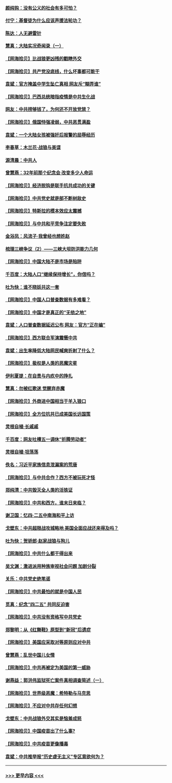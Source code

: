 #### [颜纯钩：没有公义的社会有多可怕？](../pages/nsc993/n12947626.md?t=05141002) 
#### [付宁：基督徒为什么应该声援法轮功？](../pages/nsc993/n12947233.md?t=05141002) 
#### [陈达：人无避雷针](../pages/nsc993/n12947098.md?t=05141002) 
#### [慧真：大陆实况奇闻录（一）](../pages/nsc993/n12945811.md?t=05141002) 
#### [【网海拾贝】比战狼更凶残的戳瞎外交](../pages/nsc993/n12945717.md?t=05141002) 
#### [【网海拾贝】共产党没底线，什么坏事都可能干](../pages/nsc993/n12942090.md?t=05141002) 
#### [袁斌：官方掩盖中学生坠亡真相 网友斥“糊弄谁”](../pages/nsc993/n12942029.md?t=05141002) 
#### [【网海拾贝】巴西总统暗指疫情是中共生化战](../pages/nsc993/n12938999.md?t=05141002) 
#### [网友：中共捞够钱了，为何还不开放党禁？](../pages/nsc993/n12938952.md?t=05141002) 
#### [【网海拾贝】俄国恃强凌弱，中共恶贯满盈](../pages/nsc993/n12936626.md?t=05141002) 
#### [袁斌：一个大陆女孩被强奸后报警的屈辱经历](../pages/nsc993/n12936547.md?t=05141002) 
#### [李春草：木兰花·战狼与美谍](../pages/nsc993/n12935995.md?t=05141002) 
#### [源清晨：中共人](../pages/nsc993/n12935589.md?t=05141002) 
#### [曾慧燕：32年前那个纪念会 改变多少人命运](../pages/nsc993/n12934233.md?t=05141002) 
#### [【网海拾贝】经济脱钩是联手抗共成功的关键](../pages/nsc993/n12934176.md?t=05141002) 
#### [【网海拾贝】中共党史就是部不断树敌史](../pages/nsc993/n12932844.md?t=05141002) 
#### [【网海拾贝】特斯拉的模本效应太震撼](../pages/nsc993/n12925626.md?t=05141002) 
#### [【网海拾贝】与中共和平竞争注定要失败](../pages/nsc993/n12923326.md?t=05141002) 
#### [金浴凤：风流子‧我曾经也想姓赵](../pages/nsc993/n12920911.md?t=05141002) 
#### [梳理三峡争议（2）——三峡大坝防洪能力几何](../pages/nsc993/n12920173.md?t=05141002) 
#### [【网海拾贝】中国大陆不是市场是陷阱](../pages/nsc993/n12920143.md?t=05141002) 
#### [千百度：大陆人口“继续保持增长”，你信吗？](../pages/nsc993/n12918946.md?t=05141002) 
#### [吐为快：谁不晓妖共这一套](../pages/nsc993/n12918941.md?t=05141002) 
#### [【网海拾贝】中国人口普查数据有多难看？](../pages/nsc993/n12917822.md?t=05141002) 
#### [【网海拾贝】中国才是真正的“无依之地”](../pages/nsc993/n12915845.md?t=05141002) 
#### [袁斌：人口普查数据延迟公布 网友：官方“正在编”](../pages/nsc993/n12915748.md?t=05141002) 
#### [【网海拾贝】西方联合军演震慑中共](../pages/nsc993/n12913466.md?t=05141002) 
#### [袁斌：出生率降低大陆网民喊爽折射了什么？](../pages/nsc993/n12913365.md?t=05141002) 
#### [【网海拾贝】极权是人类的恶魔灾星](../pages/nsc993/n12910697.md?t=05141002) 
#### [伊利夏提：在自责与内疚中的挣扎](../pages/nsc993/n12910493.md?t=05141002) 
#### [慧真：勿被红歌迷 觉醒弃赤魔](../pages/nsc993/n12910485.md?t=05141002) 
#### [【网海拾贝】外商进中国相当于羊入狼口](../pages/nsc993/n12908274.md?t=05141002) 
#### [【网海拾贝】全方位抗共已成美国长远国策](../pages/nsc993/n12906878.md?t=05141002) 
#### [灵根自植‧长戚戚](../pages/nsc993/n12905585.md?t=05141002) 
#### [千百度：网友吐槽五一调休“折腾劳动者”](../pages/nsc993/n12905934.md?t=05141002) 
#### [灵根自植‧坦荡荡](../pages/nsc993/n12905562.md?t=05141002) 
#### [佚名：习近平家族信息泄漏案的荒唐](../pages/nsc993/n12904705.md?t=05141002) 
#### [【网海拾贝】与中共合作？西方不被玩死才怪](../pages/nsc993/n12903873.md?t=05141002) 
#### [郑纯清：中共毁灭全人类的活铁证](../pages/nsc993/n12903785.md?t=05141002) 
#### [【网海拾贝】中共和西方，谁末日来临？](../pages/nsc993/n12903482.md?t=05141002) 
#### [谢卫国：忆四‧二五中南海和平上访](../pages/nsc993/n12902192.md?t=05141002) 
#### [戈壁东：中共超限战攻城略地 美国全面应战还来得及吗？](../pages/nsc993/n12902297.md?t=05141002) 
#### [吐为快：贺骄郎‧赵家战狼与狗儿](../pages/nsc993/n12902280.md?t=05141002) 
#### [【网海拾贝】中共什么都干得出来](../pages/nsc993/n12897500.md?t=05141002) 
#### [吴文渊：激进派用种族审视社会问题 加剧分裂](../pages/nsc993/n12893881.md?t=05141002) 
#### [关乐：中共党史绝笔谣](../pages/nsc993/n12897270.md?t=05141002) 
#### [【网海拾贝】中共最怕的就是中国人民](../pages/nsc993/n12894705.md?t=05141002) 
#### [觅真：纪念“四二五” 共同反迫害](../pages/nsc993/n12894553.md?t=05141002) 
#### [【网海拾贝】中共没有资格写中共党史](../pages/nsc993/n12892231.md?t=05141002) 
#### [郑黎明：从《红舞鞋》原型到“新冠”后遗症](../pages/nsc993/n12890469.md?t=05141002) 
#### [【网海拾贝】美国应采取对等原则应对中共](../pages/nsc993/n12889176.md?t=05141002) 
#### [曾慧燕：乱世中国儿女情](../pages/nsc993/n12887931.md?t=05141002) 
#### [【网海拾贝】中共再被定为美国的第一威胁](../pages/nsc993/n12887580.md?t=05141002) 
#### [谢燕益：郭洪伟监狱死亡案件真相调查简述（一）](../pages/nsc993/n12885648.md?t=05141002) 
#### [【网海拾贝】世界级恶魔：希特勒与马克思](../pages/nsc993/n12884062.md?t=05141002) 
#### [【网海拾贝】不应对中共存任何幻想](../pages/nsc993/n12881460.md?t=05141002) 
#### [戈壁东：中共战狼外交其实是恼羞成怒](../pages/nsc993/n12880392.md?t=05141002) 
#### [【网海拾贝】中国疫苗出了什么事?](../pages/nsc993/n12879124.md?t=05141002) 
#### [【网海拾贝】中共疫苗更像播毒](../pages/nsc993/n12876631.md?t=05141002) 
#### [袁斌：中共推举报“历史虚无主义”专区意欲何为？](../pages/nsc993/n12876530.md?t=05141002) 

----
#### [ >>> 更早内容 <<< ](../indexes/nsc993-earlier.md)
